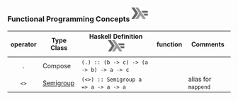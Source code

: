 


### Functional Programming Concepts <sup><img src="../images/602px-Haskell-Logo.svg.png" width=37 height=26><img></sup>

|  operator   | Type Class  |  Haskell Definition <sup><img src="../images/602px-Haskell-Logo.svg.png" width=37 height=26><img></sup>   | function | Comments        |
|:-----------:|-------------|------------------------------------------------------|----------|-----------------|
| `.`         | Compose     | `(.) :: (b -> c) -> (a -> b) -> a -> c`              |          |                 |
| `<>`        | [Semigroup](https://wiki.haskell.org/Typeclassopedia#Semigroup)    | `(<>) :: Semigroup a => a -> a -> a`                 |          | alias for `mappend` |
